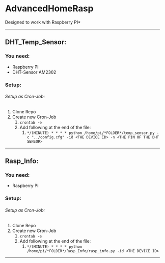 # AdvancedHomeRasp
Designed to work with Raspberry PI*

---

## DHT_Temp_Sensor:
### You need:  
- Raspberry Pi
- DHT-Sensor AM2302

### Setup:
###### Setup as Cron-Job:
1. Clone Repo
2. Create new Cron-Job
   1. ````crontab -e````
   2. Add following at the end of the file:
      1. ````*/(MINUTE) * * * * python /home/pi/*FOLDER*/temp_sensor.py -c "../config.cfg" -id <THE DEVICE ID> -n <THE PIN OF THE DHT SENSOR>````

---

## Rasp_Info:
### You need:  
- Raspberry Pi

### Setup:
###### Setup as Cron-Job:
1. Clone Repo
2. Create new Cron-Job
   1. ````crontab -e````
   2. Add following at the end of the file:
      1. ````*/(MINUTE) * * * * python /home/pi/*FOLDER*/Rasp_Info/rasp_info.py -id <THE DEVICE ID>````

---
